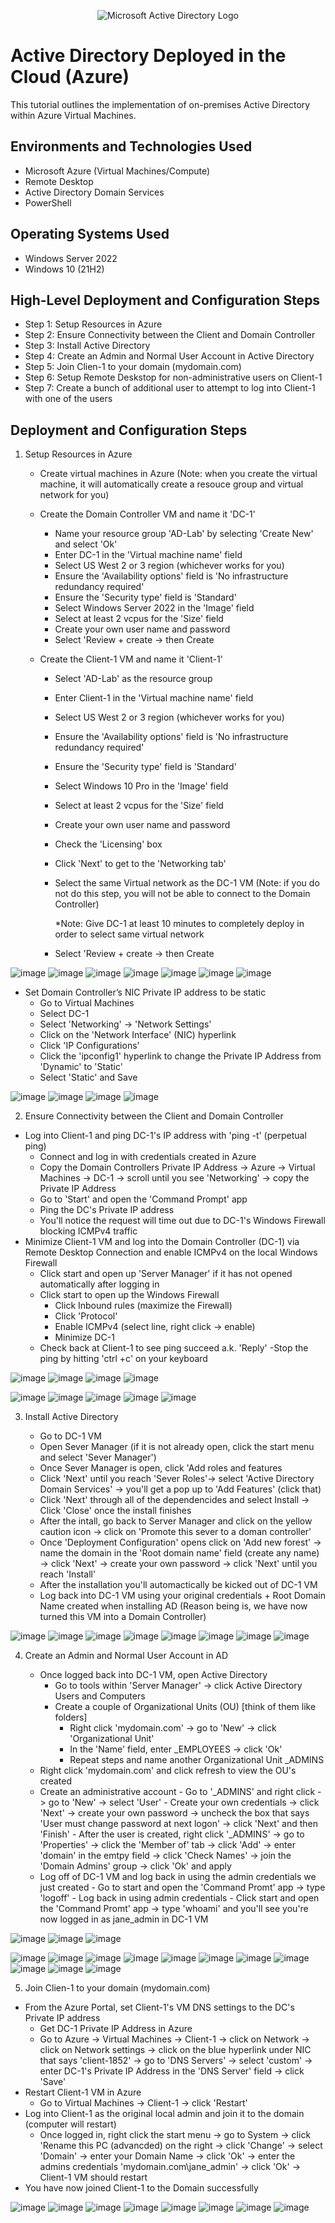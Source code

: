 <p align="center">
<img src="https://i.imgur.com/pU5A58S.png" alt="Microsoft Active Directory Logo"/>
</p>

<h1>Active Directory Deployed in the Cloud (Azure)</h1>
This tutorial outlines the implementation of on-premises Active Directory within Azure Virtual Machines.<br />



<h2>Environments and Technologies Used</h2>

- Microsoft Azure (Virtual Machines/Compute)
- Remote Desktop
- Active Directory Domain Services
- PowerShell

<h2>Operating Systems Used </h2>

- Windows Server 2022
- Windows 10 (21H2)

<h2>High-Level Deployment and Configuration Steps</h2>

- Step 1: Setup Resources in Azure
- Step 2: Ensure Connectivity between the Client and Domain Controller
- Step 3: Install Active Directory
- Step 4: Create an Admin and Normal User Account in Active Directory
- Step 5: Join Clien-1 to your domain (mydomain.com)
- Step 6: Setup Remote Deskstop for non-administrative users on Client-1
- Step 7: Create a bunch of additional user to attempt to log into Client-1 with one of the users

<h2>Deployment and Configuration Steps</h2>

1. Setup Resources in Azure
   - Create virtual machines in Azure (Note: when you create the virtual machine, it will automatically create a resouce group and virtual network for you)
   - Create the Domain Controller VM and name it 'DC-1' 
       - Name your resource group 'AD-Lab' by selecting 'Create New' and select 'Ok'
       - Enter DC-1 in the 'Virtual machine name' field
       - Select US West 2 or 3 region (whichever works for you)
       - Ensure the 'Availability options' field is 'No infrastructure redundancy required'
       - Ensure the 'Security type' field is 'Standard'
       - Select Windows Server 2022 in the 'Image' field
       - Select at least 2 vcpus for the 'Size' field
       - Create your own user name and password
       - Select 'Review + create -> then Create
         
   - Create the Client-1 VM and name it 'Client-1'
       - Select 'AD-Lab' as the resource group
       - Enter Client-1 in the 'Virtual machine name' field
       - Select US West 2 or 3 region (whichever works for you)
       - Ensure the 'Availability options' field is 'No infrastructure redundancy required'
       - Ensure the 'Security type' field is 'Standard'
       - Select Windows 10 Pro in the 'Image' field
       - Select at least 2 vcpus for the 'Size' field
       - Create your own user name and password
       - Check the 'Licensing' box
       - Click 'Next' to get to the 'Networking tab'
       - Select the same Virtual network as the DC-1 VM (Note: if you do not do this step, you will not be able to connect to the Domain Controller)

          *Note: Give DC-1 at least 10 minutes to completely deploy in order to select same virtual network
       - Select 'Review + create -> then Create
           

![image](https://github.com/user-attachments/assets/4ad4ac77-9908-4d4d-902c-8bcda09d2663)
![image](https://github.com/user-attachments/assets/3c137316-d58f-4e4e-bbfb-881103594cdf)
![image](https://github.com/user-attachments/assets/40fc0ec1-8948-4448-ad4e-4b6434690897)
![image](https://github.com/user-attachments/assets/8db260ce-c546-402c-8f47-b5b2eb76afda)
![image](https://github.com/user-attachments/assets/e0f11683-ce57-4f86-9340-6606ef33241b)
![image](https://github.com/user-attachments/assets/5bbb604d-6be8-4d67-b9ea-a2c41b89e63f)
![image](https://github.com/user-attachments/assets/aa8fef89-5098-4ddd-a24a-291b148cfebc)

  - Set Domain Controller’s NIC Private IP address to be static
    - Go to Virtual Machines
    - Select DC-1
    - Select 'Networking' -> 'Network Settings'
    - Click on the 'Network Interface' (NIC) hyperlink
    - Click 'IP Configurations'
    - Click the 'ipconfig1' hyperlink to change the Private IP Address from 'Dynamic' to 'Static'
    - Select 'Static' and Save
    


![image](https://github.com/user-attachments/assets/c9b1ec18-62a8-4b24-bc7f-6f108f504615)
![image](https://github.com/user-attachments/assets/ce4f74fd-aae8-4b2d-88fc-40b9f89eeafe)
![image](https://github.com/user-attachments/assets/adee90c2-9deb-44ea-97eb-abc0ee829f1e)
![image](https://github.com/user-attachments/assets/6f4c99d3-8f5e-49b8-97e5-9ed5dfced1ed)


2. Ensure Connectivity between the Client and Domain Controller

 - Log into Client-1 and ping DC-1's IP address with 'ping -t' (perpetual ping)
    - Connect and log in with credentials created in Azure
    - Copy the Domain Controllers Private IP Address -> Azure -> Virtual Machines -> DC-1 -> scroll until you see 'Networking' -> copy the Private IP Address
    - Go to 'Start' and open the 'Command Prompt' app
    - Ping the DC's Private IP address
    - You'll notice the request will time out due to DC-1's Windows Firewall blocking ICMPv4 traffic
 - Minimize Client-1 VM and log into the Domain Controller (DC-1) via Remote Desktop Connection and enable ICMPv4 on the local Windows Firewall
    - Click start and open up 'Server Manager' if it has not opened automatically after logging in
    - Click start to open up the Windows Firewall
        - Click Inbound rules (maximize the Firewall)
        - Click 'Protocol'
        - Enable ICMPv4 (select line, right click -> enable)
        - Minimize DC-1
    - Check back at Client-1 to see ping succeed a.k. 'Reply'
        -Stop the ping by hitting 'ctrl +c' on your keyboard

 
 ![image](https://github.com/user-attachments/assets/aa6548d5-4c88-4779-b5b1-9c9a770cea4a)
 ![image](https://github.com/user-attachments/assets/e3272cd4-510b-468f-9783-10377d1fba48)
 ![image](https://github.com/user-attachments/assets/76741db9-27d9-49a0-9e8e-9157b8f4d093)
 ![image](https://github.com/user-attachments/assets/e3cf7311-02aa-400e-91b3-00a32df7270a)
 
 ![image](https://github.com/user-attachments/assets/bdce7dfe-1c44-4660-8b70-8e2c87f0eb88)
 ![image](https://github.com/user-attachments/assets/a0183cbe-33e2-4a65-9cef-805205da3b41)
 ![image](https://github.com/user-attachments/assets/ab103da5-5de0-40c0-9f80-4866899caed3)
 ![image](https://github.com/user-attachments/assets/749efea2-73f3-48e4-adfe-0bfcdb3b9209)
 ![image](https://github.com/user-attachments/assets/cc2140be-e4ca-445a-b8d9-293dc659aff8)



 
3. Install Active Directory

   - Go to DC-1 VM
   - Open Sever Manager (if it is not already open, click the start menu and select 'Sever Manager')
   - Once Sever Manager is open, click 'Add roles and features
   - Click 'Next' until you reach 'Sever Roles'-> select 'Active Directory Domain Services' -> you'll get a pop up to 'Add Features' (click that)
   - Click 'Next' through all of the dependencides and select Install -> Click 'Close' once the install finishes
   - After the intall, go back to Server Manager and click on the yellow caution icon -> click on 'Promote this sever to a doman controller'
   - Once 'Deployment Configuration' opens click on 'Add new forest' -> name the domain in the 'Root domain name' field (create any name) -> click 'Next' -> create your own password -> click 'Next' until you reach 'Install'
   - After the installation you'll automactically be kicked out of DC-1 VM
   - Log back into DC-1 VM using your original credentials + Root Domain Name created when installing AD (Reason being is, we have now turned this VM into a Domain Controller)

![image](https://github.com/user-attachments/assets/73c8bc44-0fc6-4773-8c09-06b450e94d7d)
![image](https://github.com/user-attachments/assets/03eb547d-49da-4d0c-a4e0-4f83b8409905)
![image](https://github.com/user-attachments/assets/aeda361e-3409-436c-8276-a639c17365f9)
![image](https://github.com/user-attachments/assets/358150f1-ae45-4eb7-8283-79f40456749d)
![image](https://github.com/user-attachments/assets/da5c9cb3-b0f8-405d-9680-0c30ba99ef9d)
![image](https://github.com/user-attachments/assets/c3e2e542-7de1-4796-b703-11414f0b5223)
![image](https://github.com/user-attachments/assets/39f7edbb-cc7c-4945-9886-1a6f37ac69f7)
![image](https://github.com/user-attachments/assets/2928a253-19c0-419a-9ffe-53962ea788c4)


4. Create an Admin and Normal User Account in AD

   - Once logged back into DC-1 VM, open Active Directory
       - Go to tools within 'Server Manager' -> click Active Directory Users and Computers
       - Create a couple of Organizational Units (OU) [think of them like folders]
          - Right click 'mydomain.com' -> go to 'New' -> click 'Organizational Unit'
          - In the 'Name' field, enter _EMPLOYEES -> click 'Ok'
          - Repeat steps and name another Organizational Unit _ADMINS
   - Right click 'mydomain.com' and click refresh to view the OU's created
   - Create an administrative account
          - Go to '_ADMINS' and right click -> go to 'New' -> select 'User'
          - Create your own credentials -> click 'Next' -> create your own password -> uncheck the box that says 'User must change password at next logon' -> click 'Next' and then 'Finish'
          - After the user is created, right click '_ADMINS' -> go to 'Properties' -> click the 'Member of' tab -> click 'Add' -> enter 'domain' in the emtpy field -> click 'Check Names' -> join the 'Domain Admins' group -> click 'Ok' and apply
    - Log off of DC-1 VM and log back in using the admin credentials we just created
          - Go to start and open the 'Command Promt' app -> type 'logoff'
          - Log back in using admin credentials
          - Click start and open the 'Command Promt' app -> type 'whoami' and you'll see you're now logged in as jane_admin in DC-1 VM

  
 ![image](https://github.com/user-attachments/assets/7baca008-fd5e-47ce-9213-352f188c855e)
 ![image](https://github.com/user-attachments/assets/f8df5232-5b1a-4c27-995b-01b956b6affd)
 ![image](https://github.com/user-attachments/assets/47f1c87c-7f90-4e8c-a63c-a526df21f7cf)
 
 ![image](https://github.com/user-attachments/assets/7dc5f06d-d52f-4651-bb56-2b003b3bfbfc)
![image](https://github.com/user-attachments/assets/239ce7ca-7456-4da9-9aca-bc7599ae1fbb) ![image](https://github.com/user-attachments/assets/d68ae2ef-17db-4303-830d-6091ac45e06c)
![image](https://github.com/user-attachments/assets/aa9f8994-07df-4eb7-b4cf-223f7ca050de)
![image](https://github.com/user-attachments/assets/2d99d9c7-2749-489e-9747-2e4a1474ac1c)
![image](https://github.com/user-attachments/assets/0dd753c6-7d8d-40a3-94f9-3bebb6ea4d99)
![image](https://github.com/user-attachments/assets/ac24c07b-dd2d-40de-80b6-45ece8f33ff3)
![image](https://github.com/user-attachments/assets/700d6622-408f-4974-acd1-5bac6bfb1b26)
![image](https://github.com/user-attachments/assets/6d8cf668-eff8-489a-9082-ddbfd0df4b7f)
![image](https://github.com/user-attachments/assets/1c35cf48-702e-4e8b-9856-1ab326bdeb16)
![image](https://github.com/user-attachments/assets/9f4f328c-8978-4858-ab5e-ac028552c4a2)



5. Join Clien-1 to your domain (mydomain.com)
   
  - From the Azure Portal, set Client-1's VM DNS settings to the DC's Private IP address
     - Get DC-1 Private IP Address in Azure
     - Go to Azure -> Virtual Machines -> Client-1 -> click on Network -> click on Network settings -> click on the blue hyperlink under NIC that says 'client-1852' -> go to 'DNS Servers' -> select 'custom' -> enter DC-1's Private IP Address in the 'DNS Server' field -> click 'Save'
  - Restart Client-1 VM in Azure
     - Go to Virtual Machines -> Client-1 -> click 'Restart'
  - Log into Client-1 as the original local admin and join it to the domain (computer will restart)
     - Once logged in, right click the start menu -> go to System -> click 'Rename this PC (advancded) on the right -> click 'Change' -> select 'Domain' -> enter your Domain Name -> click 'Ok' -> enter the admins credentials 'mydomain.com\jane_admin' -> click 'Ok' -> Client-1 VM should restart
  - You have now joined Client-1 to the Domain successfully

![image](https://github.com/user-attachments/assets/ceee869e-671e-413f-a06e-b802fe3db40c)
![image](https://github.com/user-attachments/assets/ae7226ca-f1a4-440b-81f0-1315a8be6033)
![image](https://github.com/user-attachments/assets/90e8def0-8f34-4ef9-b47d-0030aec8c1b9)
![image](https://github.com/user-attachments/assets/d1ddcd20-74f8-47b3-ac7f-c3c83a4de51a)
![image](https://github.com/user-attachments/assets/55b05aad-5f9d-4eb7-8434-9c38d486dc60)
![image](https://github.com/user-attachments/assets/91081427-7576-4bc3-8267-abbfe7a4186a)
![image](https://github.com/user-attachments/assets/2def5aaf-6a38-49e1-9f07-26ad0221faf9)
![image](https://github.com/user-attachments/assets/7f767e2d-42fa-4479-a52c-f7ee51ecd5b0)

















